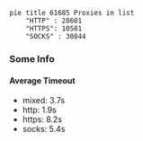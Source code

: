 
```mermaid
pie title 61685 Proxies in list
    "HTTP" : 28601
    "HTTPS": 10581
    "SOCKS" : 30844
```

### Some Info
#### Average Timeout

- mixed: 3.7s
- http: 1.9s
- https: 8.2s
- socks: 5.4s
